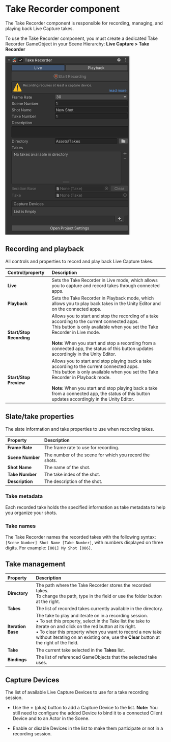 # Take Recorder component

The Take Recorder component is responsible for recording, managing, and playing back Live Capture takes.

To use the Take Recorder component, you must create a dedicated Take Recorder GameObject in your Scene Hierarchy: **Live Capture > Take Recorder**

![Take Recorder Component](images/ref-component-take-recorder.png)

## Recording and playback

All controls and properties to record and play back Live Capture takes.

| Control/property | Description |
|:---|:---|
| **Live** | Sets the Take Recorder in Live mode, which allows you to capture and record takes through connected apps. |
| **Playback** | Sets the Take Recorder in Playback mode, which allows you to play back takes in the Unity Editor and on the connected apps. |
| **Start/Stop Recording** | Allows you to start and stop the recording of a take according to the current connected apps.<br />This button is only available when you set the Take Recorder in Live mode.<br /><br />**Note:** When you start and stop a recording from a connected app, the status of this button updates accordingly in the Unity Editor. |
| **Start/Stop Preview** | Allows you to start and stop playing back a take according to the current connected apps.<br />This button is only available when you set the Take Recorder in Playback mode.<br /><br />**Note:** When you start and stop playing back a take from a connected app, the status of this button updates accordingly in the Unity Editor. |

## Slate/take properties

The slate information and take properties to use when recording takes.

| Property | Description |
|:---|:---|
| **Frame Rate** | The frame rate to use for recording. |
| **Scene Number** | The number of the scene for which you record the shots. |
| **Shot Name** | The name of the shot. |
| **Take Number** | The take index of the shot. |
| **Description** | The description of the shot. |

### Take metadata

Each recorded take holds the specified information as take metadata to help you organize your shots.

### Take names
The Take Recorder names the recorded takes with the following syntax: `[Scene Number] Shot Name [Take Number]`, with numbers displayed on three digits. For example: `[001] My Shot [006]`.

## Take management

| Property | Description |
|:---|:---|
| **Directory** | The path where the Take Recorder stores the recorded takes.<br />To change the path, type in the field or use the folder button at the right. |
| **Takes** | The list of recorded takes currently available in the directory. |
| **Iteration Base** | The take to play and iterate on in a recording session.<br />• To set this property, select in the Take list the take to iterate on and click on the red button at its right.<br />• To clear this property when you want to record a new take without iterating on an existing one, use the **Clear** button at the right of the field. |
| **Take** | The current take selected in the **Takes** list. |
| **Bindings** | The list of referenced GameObjects that the selected take uses. |

## Capture Devices

The list of available Live Capture Devices to use for a take recording session.

* Use the **+** (plus) button to add a Capture Device to the list.
  **Note:** You still need to configure the added Device to bind it to a connected Client Device and to an Actor in the Scene.

* Enable or disable Devices in the list to make them participate or not in a recording session.
